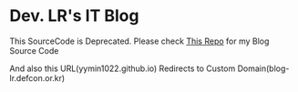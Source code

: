 # Dev. LR's IT Blog

This SourceCode is Deprecated. Please check <a href="https://github.com/yymin1022/Blog_LR" target="_sub">This Repo</a> for my Blog Source Code

And also this URL(yymin1022.github.io) Redirects to Custom Domain(blog-lr.defcon.or.kr)
